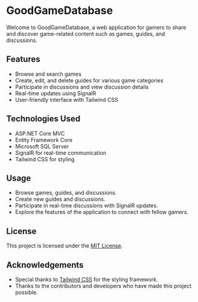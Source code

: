 # GoodGameDatabase

Welcome to GoodGameDatabase, a web application for gamers to share and discover game-related content such as games, guides, and discussions.

## Features

- Browse and search games
- Create, edit, and delete guides for various game categories
- Participate in discussions and view discussion details
- Real-time updates using SignalR
- User-friendly interface with Tailwind CSS

## Technologies Used

- ASP.NET Core MVC
- Entity Framework Core
- Microsoft SQL Server
- SignalR for real-time communication
- Tailwind CSS for styling

## Usage

- Browse games, guides, and discussions.
- Create new guides and discussions.
- Participate in real-time discussions with SignalR updates.
- Explore the features of the application to connect with fellow gamers.

## License

This project is licensed under the [MIT License](LICENSE).

## Acknowledgements

- Special thanks to [Tailwind CSS](https://tailwindcss.com/) for the styling framework.
- Thanks to the contributors and developers who have made this project possible.
